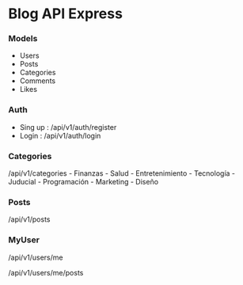 # Blog API Express

### Models

- Users
- Posts
- Categories
- Comments
- Likes

### Auth

- Sing up : /api/v1/auth/register
- Login : /api/v1/auth/login

### Categories

/api/v1/categories
    - Finanzas
    - Salud
    - Entretenimiento
    - Tecnología
    - Juducial
    - Programación
    - Marketing
    - Diseño

### Posts

/api/v1/posts

### MyUser

/api/v1/users/me

/api/v1/users/me/posts


